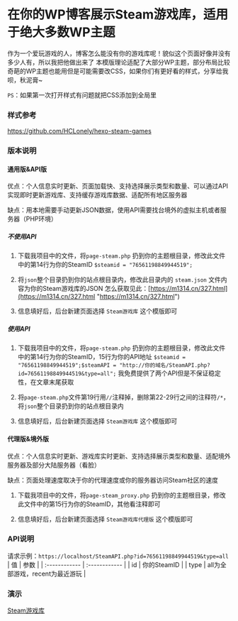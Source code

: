 # 在你的WP博客展示Steam游戏库，适用于绝大多数WP主题
作为一个爱玩游戏的人，博客怎么能没有你的游戏库呢！貌似这个页面好像并没有多少人有，所以我把他做出来了
本模版理论适配了大部分WP主题，部分布局比较奇葩的WP主题也能用但是可能需要改CSS，如果你们有更好看的样式，分享给我呗，秋泥膏~

`PS`：如果第一次打开样式有问题就把CSS添加到全局里

### 样式参考
https://github.com/HCLonely/hexo-steam-games

### 版本说明
#### 通用版&API版
优点：个人信息实时更新、页面加载快、支持选择展示类型和数量、可以通过API实现即时更新游戏库、支持缓存游戏库数据、适配所有地区服务器

缺点：用本地需要手动更新JSON数据，使用API需要找台境外的虚拟主机或者服务器（PHP环境）

##### 不使用API
1. 下载我项目中的文件，将`page-steam.php` 扔到你的主题根目录，修改此文件中的第14行为你的SteamID
`$steamid = "76561198849944519";`

2. 将`json`整个目录扔到你的站点根目录内，修改此目录内的 `steam.json` 文件内容为你的Steam游戏库的JSON
	怎么获取见此：[https://m1314.cn/327.html](https://m1314.cn/327.html "https://m1314.cn/327.html")

3. 信息填好后，后台新建页面选择 `Steam游戏库` 这个模版即可

##### 使用API
1. 下载我项目中的文件，将`page-steam.php` 扔到你的主题根目录，修改此文件中的第14行为你的SteamID，15行为你的API地址
`$steamid = "76561198849944519";$steamAPI = "http://你的域名/SteamAPI.php?id=76561198849944519&type=all";`
我免费提供了两个API但是不保证稳定性，在文章末尾获取

2. 将`page-steam.php`文件第19行用`//`注释掉，删除第22-29行之间的注释符`/*`，将`json`整个目录扔到你的站点根目录内

3. 信息填好后，后台新建页面选择 `Steam游戏库` 这个模版即可

#### 代理版&境外版
优点：个人信息实时更新、游戏库实时更新、支持选择展示类型和数量、适配境外服务器及部分大陆服务器（看脸）

缺点：页面处理速度取决于你的代理速度或你的服务器访问Steam社区的速度


1. 下载我项目中的文件，将`page-steam_proxy.php` 扔到你的主题根目录，修改此文件中的第15行为你的SteamID，其他看注释即可

2. 信息填好后，后台新建页面选择 `Steam游戏库代理版` 这个模版即可

### API说明
请求示例：`https://localhost/SteamAPI.php?id=76561198849944519&type=all`
| 值  | 参数  |
| :------------ | :------------ |
| id  | 你的SteamID  |
| type  | all为全部游戏，recent为最近游玩  |

### 演示
[Steam游戏库](https://m1314.cn/game/ "Steam游戏库")
